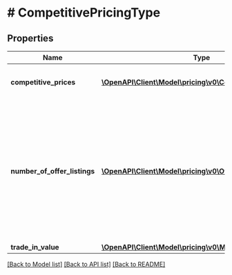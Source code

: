 # # CompetitivePricingType

## Properties

Name | Type | Description | Notes
------------ | ------------- | ------------- | -------------
**competitive_prices** | [**\OpenAPI\Client\Model\pricing\v0\CompetitivePriceType[]**](CompetitivePriceType.md) | A list of competitive pricing information. |
**number_of_offer_listings** | [**\OpenAPI\Client\Model\pricing\v0\OfferListingCountType[]**](OfferListingCountType.md) | The number of active offer listings for the item that was submitted. The listing count is returned by condition, one for each listing condition value that is returned. |
**trade_in_value** | [**\OpenAPI\Client\Model\pricing\v0\MoneyType**](MoneyType.md) |  | [optional]

[[Back to Model list]](../../README.md#models) [[Back to API list]](../../README.md#endpoints) [[Back to README]](../../README.md)
